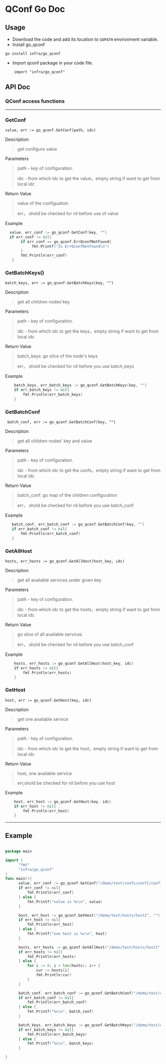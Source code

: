 QConf Go Doc
=====
## Usage
- Download the code and add its location to `GOPATH` environment variable.
- Install go_qconf
```shell
go install infra/go_qconf
```
- Import qconf package in your code file.
``` shell
	import "infra/go_qconf"
```


## API Doc


### QConf access functions 

----

### GetConf

`value, err := go_qconf.GetConf(path, idc)`

Description
>get configure value

Parameters
>path - key of configuration.
>
>idc - from which idc to get the value，empty string if want to get from local idc

Return Value
> value of the configuation
>
> err， shold be checked for nil before use of value
 
 
Example 
``` go
  value, err_conf := go_qconf.GetConf(key, "")
  if err_conf != nil{
       if err_conf == go_qconf.ErrQconfNotFound{
            fmt.Printf("Is ErrQconfNotFound\n")
       }
       fmt.Println(err_conf)
   }
```

### GetBatchKeys()

`batch_keys, err := go_qconf.GetBatchKeys(key, "")`

Description

>get all children nodes'key

Parameters
>path - key of configuration.
>
>idc - from which idc to get the keys，empty string if want to get from local idc

Return Value
>batch_keys: go slice of the node's keys
>
>err， shold be checked for nil before you use batch_keys 

Example 
``` go
    batch_keys, err_batch_keys := go_qconf.GetBatchKeys(key, "")
    if err_batch_keys != nil{
        fmt.Println(err_batch_keys)
    } 
```
 

### GetBatchConf

` batch_conf, err := go_qconf.GetBatchConf(key, "")`

Description
>get all children nodes' key and value

Parameters
>path - key of configuration.
>
>idc - from which idc to get the confs，empty string if want to get from local idc

Return Value
>batch_conf: go map of the children configuration
>
>err， shold be checked for nil before you use batch_conf 
 
 Example 
 ``` go
    batch_conf, err_batch_conf := go_qconf.GetBatchConf(key, "")
    if err_batch_conf != nil{
        fmt.Println(err_batch_conf)
    }
 ```
 

### GetAllHost

`hosts, err_hosts := go_qconf.GetAllHost(host_key, idc)`

Description
>get all available services under given key

Parameters
>path - key of configuration.
>
>idc - from which idc to get the hosts，empty string if want to get from local idc

Return Value
>go slice of all available services
>
>err， shold be checked for nil before you use batch_conf 

Example 
``` go
    hosts, err_hosts := go_qconf.GetAllHost(host_key, idc)
    if err_hosts != nil{
        fmt.Println(err_hosts)
    }
```

### GetHost

`host, err := go_qconf.GetHost(key, idc)`

Description
>get one available service

Parameters
>path - key of configuration.
>
>idc - from which idc to get the host，empty string if want to get from local idc

Return Value
>host, one available service
>
>err,shold be checked for nil before you use host

Example 
``` go
    host, err_host := go_qconf.GetHost(key, idc)
    if err_host != nil{
        fmt.Println(err_host)
    }
```

---
## Example

``` go

package main

import (
      "fmt"
      "infra/go_qconf"
)
func main(){
      value, err_conf := go_qconf.GetConf("/demo/test/confs/conf1/conf11", "")
      if err_conf != nil{
          fmt.Println(err_conf)
      } else {
          fmt.Printf("value is %v\n", value)
      }

      host, err_host := go_qconf.GetHost("/demo/test/hosts/host1", "")
      if err_host != nil{
          fmt.Println(err_host)
      } else {
          fmt.Printf("one host is %v\n", host)
      }

      hosts, err_hosts := go_qconf.GetAllHost("/demo/test/hosts/host1", "")
      if err_hosts != nil{
          fmt.Println(err_hosts)
      } else {
          for i := 0; i < len(hosts); i++ {
              cur := hosts[i]
              fmt.Println(cur)
          }
      }

      batch_conf, err_batch_conf := go_qconf.GetBatchConf("/demo/test/confs/conf1", "")
      if err_batch_conf != nil{
          fmt.Println(err_batch_conf)
      } else {
          fmt.Printf("%v\n", batch_conf)
      }

      batch_keys, err_batch_keys := go_qconf.GetBatchKeys("/demo/test/confs/conf1", "")
      if err_batch_keys != nil{
          fmt.Println(err_batch_keys)
      } else {
          fmt.Printf("%v\n", batch_keys)
      }

}
          
 ```
